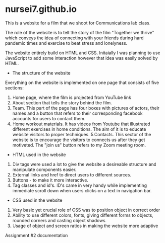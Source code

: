 # nursei7.github.io
This is a website for a film that we shoot for Communications lab class.

The role of the website is to tell the story of the film "Together we thrive" which conveys the idea of connecting with your friends during hard pandemic times and exercise to beat stress and lonelyness. 

The website entirely build on HTML and CSS. Initaially I was planning to use JavaScript to add some interaction however that idea was easily solved by HTML.

* The structure of the website

Everything on the website is implemented on one page that consists of five sections:
1. Home page, where the film is projected from YouTube link
2. About section that tells the story behind the film.
3. Team. This part of the page has four boxes with pictures of actors, their names and a button that refers to their corresponding facebook accounts for users to contact them.
4. Home workout materials. It has videos from Youtube that illustrated different exercises in home conditions. The aim of it is to educate website visitors to proper techniques.
5.Contacts. This sector of the website is to encourage the visitors to connects us after they get motiveted. The "join us" button refers to my Zoom meeting room.


* HTML used in the website
1. Div tags were used a lot to give the website a desireable structure and manipulate components easier.
2. External links and href to direct users to different sources.
3. Buttons - to make it more interactive.
4. Tag classes and id's. ID's came in very handy while implementing immediate scroll down when users clicks on a text in navigation bar. 

* CSS used in the website
1. Very basic yet crucial role of CSS was to position object in correct order
2. Ability to use different colors, fonts, giving different forms to objects, rounded corners and casting object shadows.
3. Usage of object and screen ratios in making the website more adaptive


Assignment #2 documentation

